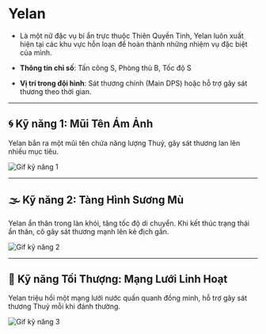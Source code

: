 # Yelan

- Là một nữ đặc vụ bí ẩn trực thuộc Thiên Quyền Tinh, Yelan luôn xuất hiện tại các khu vực hỗn loạn để hoàn thành những nhiệm vụ đặc biệt của mình.

- **Thông tin chỉ số**: Tấn công S, Phòng thủ B, Tốc độ S

- **Vị trí trong đội hình**: Sát thương chính (Main DPS) hoặc hỗ trợ gây sát thương theo thời gian.

---

## 🌀 Kỹ năng 1: Mũi Tên Ám Ảnh

Yelan bắn ra một mũi tên chứa năng lượng Thuỷ, gây sát thương lan lên nhiều mục tiêu.

![Gif kỹ năng 1](https://i0.hdslb.com/bfs/new_dyn/23f99ac25d3964fcbe75b5a907d11f75480582281.gif)

---

## 🌫️ Kỹ năng 2: Tàng Hình Sương Mù

Yelan ẩn thân trong làn khói, tăng tốc độ di chuyển. Khi kết thúc trạng thái ẩn thân, cô gây sát thương mạnh lên kẻ địch gần.

![Gif kỹ năng 2](../gifs/yelan_skill2.gif)

---

## 🌊 Kỹ năng Tối Thượng: Mạng Lưới Linh Hoạt

Yelan triệu hồi một mạng lưới nước quấn quanh đồng minh, hỗ trợ gây sát thương Thuỷ mỗi khi đánh thường.

![Gif kỹ năng 3](../gifs/yelan_skill3.gif)
